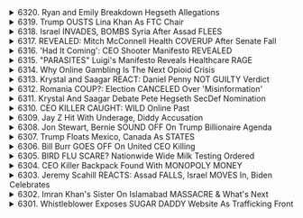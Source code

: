 <details>
<summary>6320. Ryan and Emily Breakdown Hegseth Allegations</summary><br>

<a href="https://www.youtube.com/watch?v=wpDoV0G7f6s" target="_blank">
    <img src="https://img.youtube.com/vi/wpDoV0G7f6s/maxresdefault.jpg" 
        alt="[Youtube]" width="200">
</a>

# Ryan and Emily Breakdown Hegseth Allegations


</details>

<details>
<summary>6319. Trump OUSTS Lina Khan As FTC Chair</summary><br>

<a href="https://www.youtube.com/watch?v=e5dVAax-_ws" target="_blank">
    <img src="https://img.youtube.com/vi/e5dVAax-_ws/maxresdefault.jpg" 
        alt="[Youtube]" width="200">
</a>

# Trump OUSTS Lina Khan As FTC Chair


</details>

<details>
<summary>6318. Israel INVADES, BOMBS Syria After Assad FLEES</summary><br>

<a href="https://www.youtube.com/watch?v=Va-PsMKboG8" target="_blank">
    <img src="https://img.youtube.com/vi/Va-PsMKboG8/maxresdefault.jpg" 
        alt="[Youtube]" width="200">
</a>

# Israel INVADES, BOMBS Syria After Assad FLEES


</details>

<details>
<summary>6317. REVEALED: Mitch McConnell Health COVERUP After Senate Fall</summary><br>

<a href="https://www.youtube.com/watch?v=he9EFhgzrJM" target="_blank">
    <img src="https://img.youtube.com/vi/he9EFhgzrJM/maxresdefault.jpg" 
        alt="[Youtube]" width="200">
</a>

# REVEALED: Mitch McConnell Health COVERUP After Senate Fall


</details>

<details>
<summary>6316. 'Had It Coming': CEO Shooter Manifesto REVEALED</summary><br>

<a href="https://www.youtube.com/watch?v=SZGf1fbSXpg" target="_blank">
    <img src="https://img.youtube.com/vi/SZGf1fbSXpg/maxresdefault.jpg" 
        alt="[Youtube]" width="200">
</a>

# 'Had It Coming': CEO Shooter Manifesto REVEALED


</details>

<details>
<summary>6315. "PARASITES" Luigi's Manifesto Reveals Healthcare RAGE</summary><br>

<a href="https://www.youtube.com/watch?v=lPGFHo_BIgY" target="_blank">
    <img src="https://img.youtube.com/vi/lPGFHo_BIgY/maxresdefault.jpg" 
        alt="[Youtube]" width="200">
</a>

# "PARASITES" Luigi's Manifesto Reveals Healthcare RAGE


</details>

<details>
<summary>6314. Why Online Gambling Is The Next Opioid Crisis</summary><br>

<a href="https://www.youtube.com/watch?v=qJw7lIO9KeE" target="_blank">
    <img src="https://img.youtube.com/vi/qJw7lIO9KeE/maxresdefault.jpg" 
        alt="[Youtube]" width="200">
</a>

# Why Online Gambling Is The Next Opioid Crisis


</details>

<details>
<summary>6313. Krystal and Saagar REACT: Daniel Penny NOT GUILTY Verdict</summary><br>

<a href="https://www.youtube.com/watch?v=yAKot3_D4rs" target="_blank">
    <img src="https://img.youtube.com/vi/yAKot3_D4rs/maxresdefault.jpg" 
        alt="[Youtube]" width="200">
</a>

# Krystal and Saagar REACT: Daniel Penny NOT GUILTY Verdict


</details>

<details>
<summary>6312. Romania COUP?: Election CANCELED Over 'Misinformation'</summary><br>

<a href="https://www.youtube.com/watch?v=1UWCuhwblvM" target="_blank">
    <img src="https://img.youtube.com/vi/1UWCuhwblvM/maxresdefault.jpg" 
        alt="[Youtube]" width="200">
</a>

# Romania COUP?: Election CANCELED Over 'Misinformation'


</details>

<details>
<summary>6311. Krystal And Saagar Debate Pete Hegseth SecDef Nomination</summary><br>

<a href="https://www.youtube.com/watch?v=7SRiTQiLjyA" target="_blank">
    <img src="https://img.youtube.com/vi/7SRiTQiLjyA/maxresdefault.jpg" 
        alt="[Youtube]" width="200">
</a>

# Krystal And Saagar Debate Pete Hegseth SecDef Nomination


</details>

<details>
<summary>6310. CEO KILLER CAUGHT: WILD Online Past</summary><br>

<a href="https://www.youtube.com/watch?v=P-KBMjyHjF4" target="_blank">
    <img src="https://img.youtube.com/vi/P-KBMjyHjF4/maxresdefault.jpg" 
        alt="[Youtube]" width="200">
</a>

# CEO KILLER CAUGHT: WILD Online Past


</details>

<details>
<summary>6309. Jay Z Hit With Underage, Diddy Accusation</summary><br>

<a href="https://www.youtube.com/watch?v=DWNUR6fR9WQ" target="_blank">
    <img src="https://img.youtube.com/vi/DWNUR6fR9WQ/maxresdefault.jpg" 
        alt="[Youtube]" width="200">
</a>

# Jay Z Hit With Underage, Diddy Accusation


</details>

<details>
<summary>6308. Jon Stewart, Bernie SOUND OFF On Trump Billionaire Agenda</summary><br>

<a href="https://www.youtube.com/watch?v=sjrZBklztHo" target="_blank">
    <img src="https://img.youtube.com/vi/sjrZBklztHo/maxresdefault.jpg" 
        alt="[Youtube]" width="200">
</a>

# Jon Stewart, Bernie SOUND OFF On Trump Billionaire Agenda


</details>

<details>
<summary>6307. Trump Floats Mexico, Canada As STATES</summary><br>

<a href="https://www.youtube.com/watch?v=4fX3rlJCXpM" target="_blank">
    <img src="https://img.youtube.com/vi/4fX3rlJCXpM/maxresdefault.jpg" 
        alt="[Youtube]" width="200">
</a>

# Trump Floats Mexico, Canada As STATES


</details>

<details>
<summary>6306. Bill Burr GOES OFF On United CEO Killing</summary><br>

<a href="https://www.youtube.com/watch?v=JXH8zxOm6Vo" target="_blank">
    <img src="https://img.youtube.com/vi/JXH8zxOm6Vo/maxresdefault.jpg" 
        alt="[Youtube]" width="200">
</a>

# Bill Burr GOES OFF On United CEO Killing


</details>

<details>
<summary>6305. BIRD FLU SCARE? Nationwide Wide Milk Testing Ordered</summary><br>

<a href="https://www.youtube.com/watch?v=5Zanqtzh1RU" target="_blank">
    <img src="https://img.youtube.com/vi/5Zanqtzh1RU/maxresdefault.jpg" 
        alt="[Youtube]" width="200">
</a>

# BIRD FLU SCARE? Nationwide Wide Milk Testing Ordered


</details>

<details>
<summary>6304. CEO Killer Backpack Found With MONOPOLY MONEY</summary><br>

<a href="https://www.youtube.com/watch?v=C17bjL9m8Tk" target="_blank">
    <img src="https://img.youtube.com/vi/C17bjL9m8Tk/maxresdefault.jpg" 
        alt="[Youtube]" width="200">
</a>

# CEO Killer Backpack Found With MONOPOLY MONEY


</details>

<details>
<summary>6303. Jeremy Scahill REACTS: Assad FALLS, Israel MOVES In, Biden Celebrates</summary><br>

<a href="https://www.youtube.com/watch?v=b_aCJI-bRA0" target="_blank">
    <img src="https://img.youtube.com/vi/b_aCJI-bRA0/maxresdefault.jpg" 
        alt="[Youtube]" width="200">
</a>

# Jeremy Scahill REACTS: Assad FALLS, Israel MOVES In, Biden Celebrates


</details>

<details>
<summary>6302. Imran Khan's Sister On Islamabad MASSACRE & What's Next</summary><br>

<a href="https://www.youtube.com/watch?v=gFwvFyyu8bE" target="_blank">
    <img src="https://img.youtube.com/vi/gFwvFyyu8bE/maxresdefault.jpg" 
        alt="[Youtube]" width="200">
</a>

# Imran Khan's Sister On Islamabad MASSACRE & What's Next


</details>

<details>
<summary>6301. Whistleblower Exposes SUGAR DADDY Website As Trafficking Front</summary><br>

<a href="https://www.youtube.com/watch?v=_fxqoKWbDus" target="_blank">
    <img src="https://img.youtube.com/vi/_fxqoKWbDus/maxresdefault.jpg" 
        alt="[Youtube]" width="200">
</a>

# Whistleblower Exposes SUGAR DADDY Website As Trafficking Front


</details>

